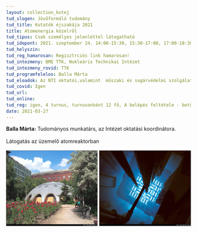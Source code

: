 ```yaml
---
layout: collection_kutej
tud_slogen: Jövőformáló tudomány
tud_title: Kutatók éjszakája 2021
title: Atomenergia közelről
tud_tipus: Csak személyes jelenléttel látogatható
tud_idopont: 2021. szeptember 24. 14:00-15:30, 15:30-17:00, 17:00-18:30, 18:30-20:00
tud_helyszin:
tud_reg_hamarosan: Regisztrciós link hamarosan!
tud_intezmeny: BME TTK, Nukleáris Technikai Intézet
tud_intezmeny_rovid: TTK
tud_programfelelos: Balla Márta
tud_eloadok: Az NTI oktatói,valamint  műszaki és sugárvédelmi szolgálat
tud_covid: Igen
tud_url:
tud_online:
tud_reg: igen, 4 turnus, turnusonként 12 fő, A belépés feltétele - betöltött 16. életév!!!
date: 2021-03-27
---
```


<b>Balla Márta:</b> Tudományos munkatárs, az Intézet oktatási koordinátora.
<br><br>
Látogatás az üzemelő atomreaktorban
<br><br>
<img src="images/reaktor.jpg" max-width="500" class="center"> 

